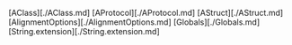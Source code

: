 [AClass][./AClass.md]
[AProtocol][./AProtocol.md]
[AStruct][./AStruct.md]
[AlignmentOptions][./AlignmentOptions.md]
[Globals][./Globals.md]
[String.extension][./String.extension.md]
